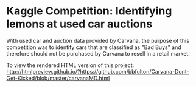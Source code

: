 # Kaggle Competition:  Identifying lemons at used car auctions

With used car and auction data provided by Carvana, the purpose of this competition was to identify cars that are classified as "Bad Buys" and therefore should not be purchased by Carvana to resell in a retail market. 

To view the rendered HTML version of this project:  http://htmlpreview.github.io/?https://github.com/bbfulton/Carvana-Dont-Get-Kicked/blob/master/carvanaMD.html
